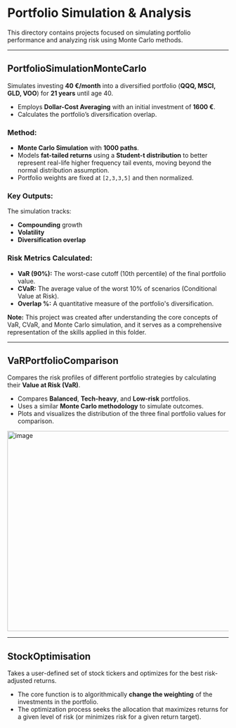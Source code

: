 # Portfolio Simulation & Analysis

This directory contains projects focused on simulating portfolio performance and analyzing risk using Monte Carlo methods.

---

## **PortfolioSimulationMonteCarlo**

Simulates investing **40 €/month** into a diversified portfolio (**QQQ, MSCI, GLD, VOO**) for **21 years** until age 40.
- Employs **Dollar-Cost Averaging** with an initial investment of **1600 €**.
- Calculates the portfolio’s diversification overlap.

### Method:
- **Monte Carlo Simulation** with **1000 paths**.
- Models **fat-tailed returns** using a **Student-t distribution** to better represent real-life higher frequency tail events, moving beyond the normal distribution assumption.
- Portfolio weights are fixed at `[2,3,3,5]` and then normalized.

### Key Outputs:
The simulation tracks:
- **Compounding** growth
- **Volatility**
- **Diversification overlap**

### Risk Metrics Calculated:
- **VaR (90%):** The worst-case cutoff (10th percentile) of the final portfolio value.
- **CVaR:** The average value of the worst 10% of scenarios (Conditional Value at Risk).
- **Overlap %:** A quantitative measure of the portfolio's diversification.

**Note:** This project was created after understanding the core concepts of VaR, CVaR, and Monte Carlo simulation, and it serves as a comprehensive representation of the skills applied in this folder.

---

## **VaRPortfolioComparison**

Compares the risk profiles of different portfolio strategies by calculating their **Value at Risk (VaR)**.
- Compares **Balanced**, **Tech-heavy**, and **Low-risk** portfolios.
- Uses a similar **Monte Carlo methodology** to simulate outcomes.
- Plots and visualizes the distribution of the three final portfolio values for comparison.

<img width="596" height="455" alt="image" src="https://github.com/user-attachments/assets/1eb20569-65a9-49ae-b978-c52412b15c6a" />



---

## **StockOptimisation**

Takes a user-defined set of stock tickers and optimizes for the best risk-adjusted returns.
- The core function is to algorithmically **change the weighting** of the investments in the portfolio.
- The optimization process seeks the allocation that maximizes returns for a given level of risk (or minimizes risk for a given return target).
